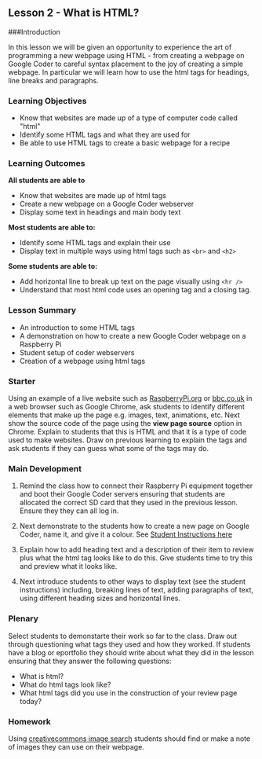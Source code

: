 ## Lesson 2 - What is HTML?

###Introduction

In this lesson we will be given an opportunity to experience the art of programming a new webpage using HTML - from creating a webpage on Google Coder to careful syntax placement to the joy of creating a simple webpage. In particular we will learn how to use the html tags for headings, line breaks and paragraphs.

### Learning Objectives

- Know that websites are made up of a type of computer code called "html"
- Identify some HTML tags and what they are used for
- Be able to use HTML tags to create a basic webpage for a recipe

### Learning Outcomes

**All students are able to**

- Know that websites are made up of html tags
- Create a new webpage on a Google Coder webserver
- Display some text in headings and main body text

**Most students are able to:**

- Identify some HTML tags and explain their use
- Display text in multiple ways using html tags such as `<br>` and `<h2>`

**Some students are able to:**

- Add horizontal line to break up text on the page visually using `<hr />`
- Understand that most html code uses an opening tag and a closing tag.


### Lesson Summary

- An introduction to some HTML tags
- A demonstration on how to create a new Google Coder webpage on a Raspberry Pi
- Student setup of coder webservers
- Creation of a webpage using html tags

### Starter

Using an example of a live website such as [RaspberryPi.org](http://www.raspberrypi.org) or [bbc.co.uk](http://bbc.co.uk) in a web browser such as Google Chrome, ask students to identify different elements that make up the page e.g. images, text, animations, etc. Next show the source code of the page using the **view page source** option in Chrome. Explain to students that this is HTML and that it is a type of code used to make websites. Draw on previous learning to explain the tags and ask students if they can guess what some of the tags may do.

### Main Development

1. Remind the class how to connect their Raspberry Pi equipment together and boot their Google Coder servers ensuring that students are allocated the correct SD card that they used in the previous lesson. Ensure they they can all log in.

2. Next demonstrate to the students how to create a new page on Google Coder, name it, and give it a colour. See [Student Instructions here](https://github.com/raspberrypilearning/coder-html-css-lessons/blob/master/Lesson-2/student-instructions-2.md)

3. Explain how to add heading text and a description of their item to review plus what the html tag looks like to do this. Give students time to try this and preview what it looks like.

4. Next introduce students to other ways to display text (see the student instructions) including, breaking lines of text, adding paragraphs of text, using different heading sizes and horizontal lines.

### Plenary

Select students to demonstarte their work so far to the class. Draw out through questioning what tags they used and how they worked. If students have a blog or eportfolio they should write about what they did in the lesson ensuring that they answer the following questions:
- What is html?
- What do html tags look like?
- What html tags did you use in the construction of your review page today?

### Homework

Using [creativecommons image search](http://search.creativecommons.org/) students should find or make a note of images they can use on their webpage.


